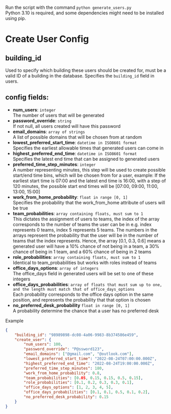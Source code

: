 Run the script with the command `python generate_users.py`  
Python 3.10 is required, and some dependencies might need to be installed using pip.

# Create User Config
## building_id
Used to specify which building these users should be created for, must be a valid ID of a building in the database. Specifies the `building_id` field in users.

## config fields:
- **num_users**: `integer`  
The number of users that will be generated
- **password_override**: `string`  
If not null, all users created will have this password
- **email_domains**: `array of strings`  
A list of possible domains that will be chosen from at random
- **lowest_preferred_start_time**: `datetime in ISO8601 format`  
Specifies the earliest allowable times that generated users can come in
- **highest_preferred_end_time**: `datetime in ISO8601 format`  
Specifies the latest end time that can be assigned to generated users
- **preferred_time_step_minutes**: `integer`  
A number representing minutes, this step will be used to create possible start/end time bins, which will be chosen from for a user, example: If the earliest start time is 07:00 and the latest end time is 16:00, with a step of 120 minutes, the possible start end times will be [07:00, 09:00, 11:00, 13:00, 15:00]
- **work_from_home_probability**: `float in range [0, 1]`   
Specifies the probability that the work_from_home attribute of users will be true
- **team_probabilities**: `array containing floats, must sum to 1`  
This dictates the assignment of users to teams, the index of the array corresponds to the number of teams the user can be in e.g. index represents 0 teams, index 5 represents 5 teams. The numbers in the arrays represent the probability that the user will be in the number of teams that the index represents. Hence, the array [0.1, 0.3, 0.6] means a generated user will have a 10% chance of not being in a team, a 30% chance of being in 1 team, and a 60% chance of being in 2 teams
- **role_probabilities**: `array containing floats, must sum to 1`  
Identical to team_probabilities but works with roles instead of teams
- **office_days_options**: `array of integers`  
The office_days field in generated users will be set to one of these integers
- **office_days_probabilities**: `array of floats that must sum up to one, and the length must match that of office_days_options`  
Each probability corresponds to the office days option in the same position, and represents the probability that that option is chosen
- **no_preferred_desk_probability** `float in range [0, 1]`  
A probability determine the chance that a user has no preferred desk

Example  
```json
{
    "building_id": "98989898-dc08-4a06-9983-8b374586e459",
    "create_user": {
        "num_users": 100,
        "password_override": "P@ssword123",
        "email_domains": ["@gmail.com", "@outlook.com"],
        "lowest_preferred_start_time": "2022-08-24T07:00:00.000Z",
        "highest_preferred_end_time": "2022-08-24T19:00:00.000Z",
        "preferred_time_step_minutes": 180,
        "work_from_home_probability": 0.8,
        "team_probabilities": [0.05, 0.15, 0.15, 0.5, 0.15],
        "role_probabilities": [0.1, 0.2, 0.3, 0.3, 0.1],
        "office_days_options": [1, 2, 3, 4, 5],
        "office_days_probabilities": [0.1, 0.1, 0.5, 0.1, 0.2],
        "no_preferred_desk_probability": 0.15
    }
}
```
